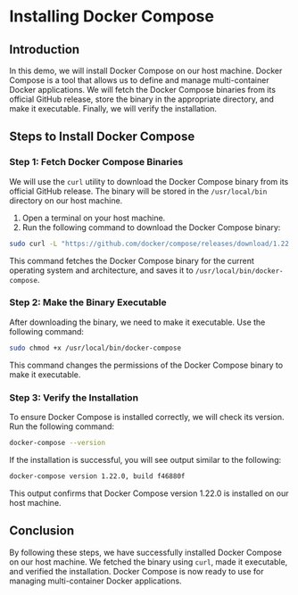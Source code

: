 # Installing Docker Compose

## Introduction

In this demo, we will install Docker Compose on our host machine. Docker Compose is a tool that allows us to define and manage multi-container Docker applications. We will fetch the Docker Compose binaries from its official GitHub release, store the binary in the appropriate directory, and make it executable. Finally, we will verify the installation.

## Steps to Install Docker Compose

### Step 1: Fetch Docker Compose Binaries

We will use the `curl` utility to download the Docker Compose binary from its official GitHub release. The binary will be stored in the `/usr/local/bin` directory on our host machine.

1. Open a terminal on your host machine.
2. Run the following command to download the Docker Compose binary:

```bash
sudo curl -L "https://github.com/docker/compose/releases/download/1.22.0/docker-compose-$(uname -s)-$(uname -m)" -o /usr/local/bin/docker-compose
```

This command fetches the Docker Compose binary for the current operating system and architecture, and saves it to `/usr/local/bin/docker-compose`.

### Step 2: Make the Binary Executable

After downloading the binary, we need to make it executable. Use the following command:

```bash
sudo chmod +x /usr/local/bin/docker-compose
```

This command changes the permissions of the Docker Compose binary to make it executable.

### Step 3: Verify the Installation

To ensure Docker Compose is installed correctly, we will check its version. Run the following command:

```bash
docker-compose --version
```

If the installation is successful, you will see output similar to the following:

```bash
docker-compose version 1.22.0, build f46880f
```

This output confirms that Docker Compose version 1.22.0 is installed on our host machine.

## Conclusion

By following these steps, we have successfully installed Docker Compose on our host machine. We fetched the binary using `curl`, made it executable, and verified the installation. Docker Compose is now ready to use for managing multi-container Docker applications.